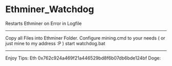 # Ethminer_Watchdog
Restarts Ethminer on Error in Logfile
__________________________________________________________________________________________
Copy all Files into Ethminer Folder.
Configure mining.cmd to your needs ( or just mine to my address :P )
start watchdog.bat
__________________________________________________________________________________________
Enjoy
Tips: Eth 0x762c924a469f21a446529bd8f6b07db6bde124bf
      Doge:
